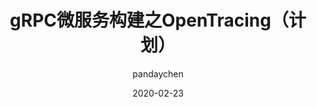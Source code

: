 ---
layout:     post
title:      gRPC微服务构建之OpenTracing（计划）
subtitle:
date:       2020-02-23
author:     pandaychen
header-img:
catalog: true
category:   false
tags:
    - OpenTracing
---